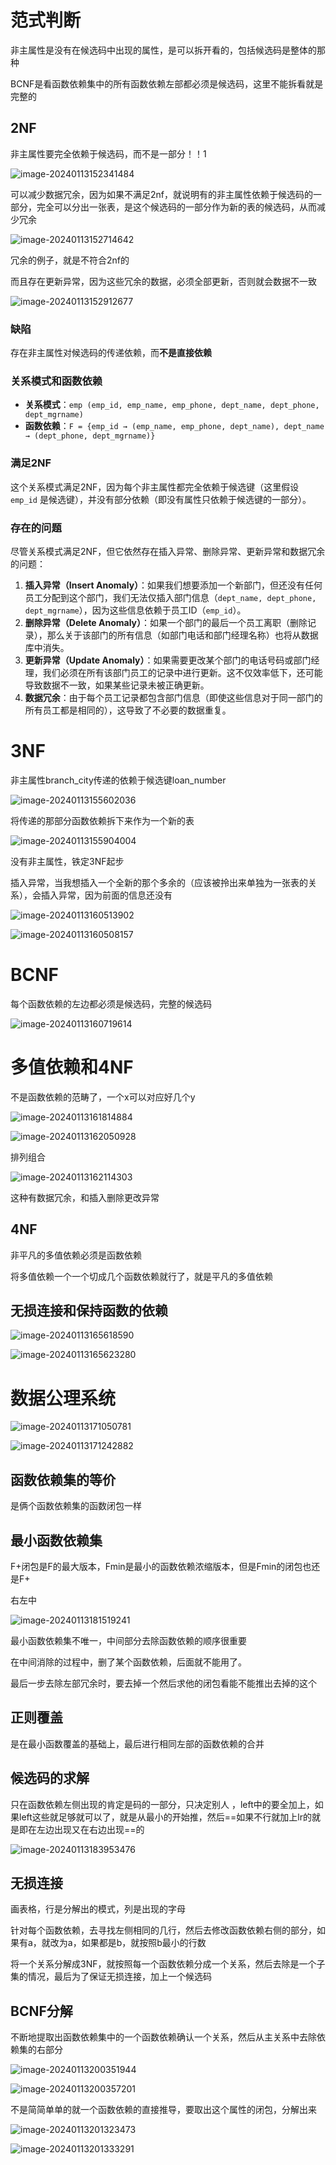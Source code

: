 # 范式判断

非主属性是没有在候选码中出现的属性，是可以拆开看的，包括候选码是整体的那种

BCNF是看函数依赖集中的所有函数依赖左部都必须是候选码，这里不能拆看就是完整的

## 2NF

非主属性要完全依赖于候选码，而不是一部分！！1

![image-20240113152341484](C:\Users\papa\AppData\Roaming\Typora\typora-user-images\image-20240113152341484.png)

可以减少数据冗余，因为如果不满足2nf，就说明有的非主属性依赖于候选码的一部分，完全可以分出一张表，是这个候选码的一部分作为新的表的候选码，从而减少冗余

![image-20240113152714642](C:\Users\papa\AppData\Roaming\Typora\typora-user-images\image-20240113152714642.png)

冗余的例子，就是不符合2nf的

而且存在更新异常，因为这些冗余的数据，必须全部更新，否则就会数据不一致

![image-20240113152912677](C:\Users\papa\AppData\Roaming\Typora\typora-user-images\image-20240113152912677.png)

### 缺陷

存在非主属性对候选码的传递依赖，而**不是直接依赖**

### 关系模式和函数依赖

- **关系模式**：`emp (emp_id, emp_name, emp_phone, dept_name, dept_phone, dept_mgrname)`
- **函数依赖**：`F = {emp_id → (emp_name, emp_phone, dept_name), dept_name → (dept_phone, dept_mgrname)}`

### 满足2NF

这个关系模式满足2NF，因为每个非主属性都完全依赖于候选键（这里假设 `emp_id` 是候选键），并没有部分依赖（即没有属性只依赖于候选键的一部分）。

### 存在的问题

尽管关系模式满足2NF，但它依然存在插入异常、删除异常、更新异常和数据冗余的问题：

1. **插入异常（Insert Anomaly）**：如果我们想要添加一个新部门，但还没有任何员工分配到这个部门，我们无法仅插入部门信息（`dept_name, dept_phone, dept_mgrname`），因为这些信息依赖于员工ID（`emp_id`）。
2. **删除异常（Delete Anomaly）**：如果一个部门的最后一个员工离职（删除记录），那么关于该部门的所有信息（如部门电话和部门经理名称）也将从数据库中消失。
3. **更新异常（Update Anomaly）**：如果需要更改某个部门的电话号码或部门经理，我们必须在所有该部门员工的记录中进行更新。这不仅效率低下，还可能导致数据不一致，如果某些记录未被正确更新。
4. **数据冗余**：由于每个员工记录都包含部门信息（即使这些信息对于同一部门的所有员工都是相同的），这导致了不必要的数据重复。

# 3NF

非主属性branch_city传递的依赖于候选键loan_number

![image-20240113155602036](C:\Users\papa\AppData\Roaming\Typora\typora-user-images\image-20240113155602036.png)

将传递的那部分函数依赖拆下来作为一个新的表

![image-20240113155904004](C:\Users\papa\AppData\Roaming\Typora\typora-user-images\image-20240113155904004.png)

没有非主属性，铁定3NF起步

插入异常，当我想插入一个全新的那个多余的（应该被拎出来单独为一张表的关系），会插入异常，因为前面的信息还没有

![image-20240113160513902](C:\Users\papa\AppData\Roaming\Typora\typora-user-images\image-20240113160513902.png)

![image-20240113160508157](C:\Users\papa\AppData\Roaming\Typora\typora-user-images\image-20240113160508157.png)

# BCNF

每个函数依赖的左边都必须是候选码，完整的候选码

![image-20240113160719614](C:\Users\papa\AppData\Roaming\Typora\typora-user-images\image-20240113160719614.png)

# 多值依赖和4NF

不是函数依赖的范畴了，一个x可以对应好几个y

![image-20240113161814884](C:\Users\papa\AppData\Roaming\Typora\typora-user-images\image-20240113161814884.png)

![image-20240113162050928](C:\Users\papa\AppData\Roaming\Typora\typora-user-images\image-20240113162050928.png)

排列组合

![image-20240113162114303](C:\Users\papa\AppData\Roaming\Typora\typora-user-images\image-20240113162114303.png)

这种有数据冗余，和插入删除更改异常

## 4NF

非平凡的多值依赖必须是函数依赖

将多值依赖一个一个切成几个函数依赖就行了，就是平凡的多值依赖

## 无损连接和保持函数的依赖

![image-20240113165618590](C:\Users\papa\AppData\Roaming\Typora\typora-user-images\image-20240113165618590.png)

![image-20240113165623280](C:\Users\papa\AppData\Roaming\Typora\typora-user-images\image-20240113165623280.png)

# 数据公理系统

![image-20240113171050781](C:\Users\papa\AppData\Roaming\Typora\typora-user-images\image-20240113171050781.png) 

![image-20240113171242882](C:\Users\papa\AppData\Roaming\Typora\typora-user-images\image-20240113171242882.png)

## 函数依赖集的等价

是俩个函数依赖集的函数闭包一样

##   最小函数依赖集

F+闭包是F的最大版本，Fmin是最小的函数依赖浓缩版本，但是Fmin的闭包也还是F+

右左中

![image-20240113181519241](C:\Users\papa\AppData\Roaming\Typora\typora-user-images\image-20240113181519241.png)

最小函数依赖集不唯一，中间部分去除函数依赖的顺序很重要

在中间消除的过程中，删了某个函数依赖，后面就不能用了。

最后一步去除左部冗余时，要去掉一个然后求他的闭包看能不能推出去掉的这个

## 正则覆盖

是在最小函数覆盖的基础上，最后进行相同左部的函数依赖的合并



## 候选码的求解

只在函数依赖左侧出现的肯定是码的一部分，只决定别人 ，left中的要全加上，如果left这些就足够就可以了，就是从最小的开始推，然后==如果不行就加上lr的就是即在左边出现又在右边出现==的



![image-20240113183953476](C:\Users\papa\AppData\Roaming\Typora\typora-user-images\image-20240113183953476.png)

## 无损连接

画表格，行是分解出的模式，列是出现的字母

针对每个函数依赖，去寻找左侧相同的几行，然后去修改函数依赖右侧的部分，如果有a，就改为a，如果都是b，就按照b最小的行数

将一个关系分解成3NF，就按照每一个函数依赖分成一个关系，然后去除是一个子集的情况，最后为了保证无损连接，加上一个候选码

## BCNF分解

不断地提取出函数依赖集中的一个函数依赖确认一个关系，然后从主关系中去除依赖集的右部分

![image-20240113200351944](C:\Users\papa\AppData\Roaming\Typora\typora-user-images\image-20240113200351944.png)

![image-20240113200357201](C:\Users\papa\AppData\Roaming\Typora\typora-user-images\image-20240113200357201.png)

不是简简单单的就一个函数依赖的直接推导，要取出这个属性的闭包，分解出来

![image-20240113201323473](C:\Users\papa\AppData\Roaming\Typora\typora-user-images\image-20240113201323473.png)

![image-20240113201333291](C:\Users\papa\AppData\Roaming\Typora\typora-user-images\image-20240113201333291.png)